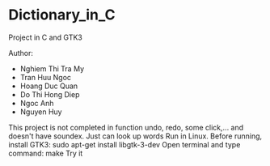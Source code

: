 # Dictionary_in_C
Project in C and GTK3

Author:

- Nghiem Thi Tra My
- Tran Huu Ngoc
- Hoang Duc Quan
- Do Thi Hong Diep
- Ngoc Anh
- Nguyen Huy

This project is not completed in function undo, redo, some click,... and doesn't have soundex. Just can look up words
Run in Linux.
Before running, install GTK3: sudo apt-get install libgtk-3-dev
Open terminal and type command: make
Try it
